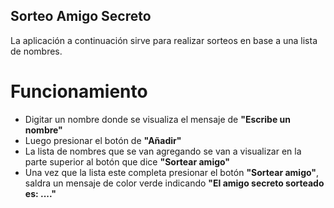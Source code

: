 ## Sorteo Amigo Secreto
La aplicación a continuación sirve para realizar sorteos en base a una lista de nombres.

# Funcionamiento
* Digitar un nombre donde se visualiza el mensaje de **"Escribe un nombre"**
* Luego presionar el botón de **"Añadir"**
* La lista de nombres que se van agregando se van a visualizar en la parte superior al botón que dice **"Sortear amigo"**
* Una vez que la lista este completa presionar el botón **"Sortear amigo"**, saldra un mensaje de color verde indicando **"El amigo secreto sorteado es: ...."**